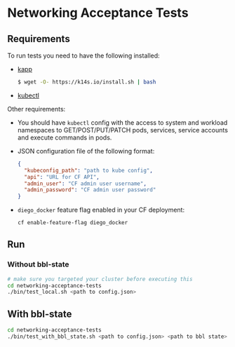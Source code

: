 # Networking Acceptance Tests 

## Requirements

To run tests you need to have the following installed:

* [kapp](https://k14s.io/)

  ```bash
  $ wget -O- https://k14s.io/install.sh | bash
  ```
  
* [kubectl](https://kubernetes.io/docs/tasks/tools/install-kubectl/)


Other requirements:

* You should have `kubectl` config with the access to system and workload namespaces to GET/POST/PUT/PATCH pods, services, service accounts and execute commands in pods.

* JSON configuration file of the following format:

  ```json
  {
    "kubeconfig_path": "path to kube config",
    "api": "URL for CF API",
    "admin_user": "CF admin user username",
    "admin_password": "CF admin user password"
  }
  ```
  
* `diego_docker` feature flag enabled in your CF deployment:

  ```bash
  cf enable-feature-flag diego_docker
  ```

## Run

### Without bbl-state

```bash
# make sure you targeted your cluster before executing this
cd networking-acceptance-tests
./bin/test_local.sh <path to config.json>
```

## With bbl-state

```bash
cd networking-acceptance-tests
./bin/test_with_bbl_state.sh <path to config.json> <path to bbl state>
```
